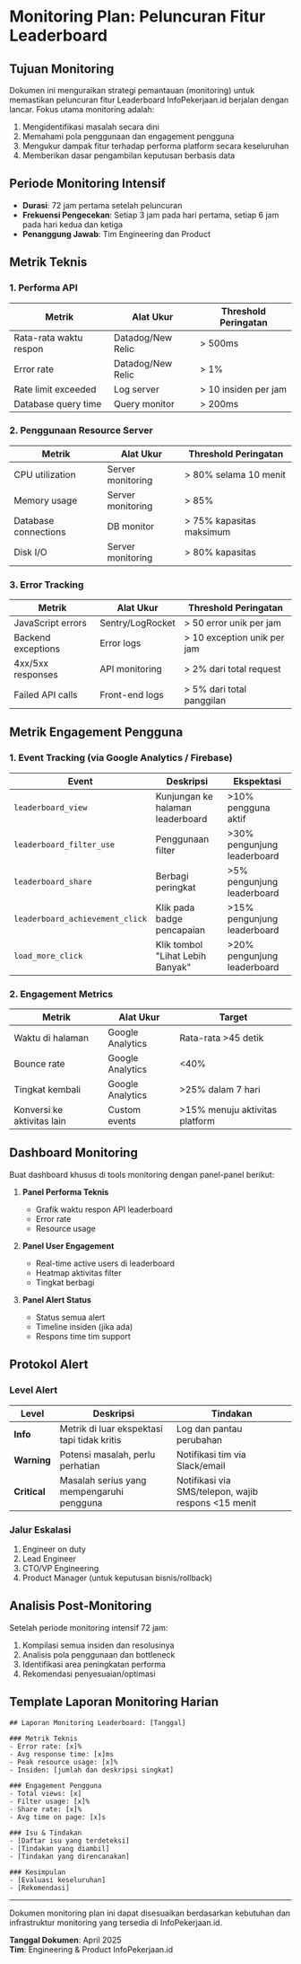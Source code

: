 # Monitoring Plan: Peluncuran Fitur Leaderboard

## Tujuan Monitoring

Dokumen ini menguraikan strategi pemantauan (monitoring) untuk memastikan peluncuran fitur Leaderboard InfoPekerjaan.id berjalan dengan lancar. Fokus utama monitoring adalah:

1. Mengidentifikasi masalah secara dini
2. Memahami pola penggunaan dan engagement pengguna
3. Mengukur dampak fitur terhadap performa platform secara keseluruhan
4. Memberikan dasar pengambilan keputusan berbasis data

## Periode Monitoring Intensif

- **Durasi**: 72 jam pertama setelah peluncuran
- **Frekuensi Pengecekan**: Setiap 3 jam pada hari pertama, setiap 6 jam pada hari kedua dan ketiga
- **Penanggung Jawab**: Tim Engineering dan Product

## Metrik Teknis

### 1. Performa API

| Metrik | Alat Ukur | Threshold Peringatan |
|--------|-----------|----------------------|
| Rata-rata waktu respon | Datadog/New Relic | > 500ms |
| Error rate | Datadog/New Relic | > 1% |
| Rate limit exceeded | Log server | > 10 insiden per jam |
| Database query time | Query monitor | > 200ms |

### 2. Penggunaan Resource Server

| Metrik | Alat Ukur | Threshold Peringatan |
|--------|-----------|----------------------|
| CPU utilization | Server monitoring | > 80% selama 10 menit |
| Memory usage | Server monitoring | > 85% |
| Database connections | DB monitor | > 75% kapasitas maksimum |
| Disk I/O | Server monitoring | > 80% kapasitas |

### 3. Error Tracking

| Metrik | Alat Ukur | Threshold Peringatan |
|--------|-----------|----------------------|
| JavaScript errors | Sentry/LogRocket | > 50 error unik per jam |
| Backend exceptions | Error logs | > 10 exception unik per jam |
| 4xx/5xx responses | API monitoring | > 2% dari total request |
| Failed API calls | Front-end logs | > 5% dari total panggilan |

## Metrik Engagement Pengguna

### 1. Event Tracking (via Google Analytics / Firebase)

| Event | Deskripsi | Ekspektasi |
|-------|-----------|------------|
| `leaderboard_view` | Kunjungan ke halaman leaderboard | >10% pengguna aktif |
| `leaderboard_filter_use` | Penggunaan filter | >30% pengunjung leaderboard |
| `leaderboard_share` | Berbagi peringkat | >5% pengunjung leaderboard |
| `leaderboard_achievement_click` | Klik pada badge pencapaian | >15% pengunjung leaderboard |
| `load_more_click` | Klik tombol "Lihat Lebih Banyak" | >20% pengunjung leaderboard |

### 2. Engagement Metrics

| Metrik | Alat Ukur | Target |
|--------|-----------|--------|
| Waktu di halaman | Google Analytics | Rata-rata >45 detik |
| Bounce rate | Google Analytics | <40% |
| Tingkat kembali | Google Analytics | >25% dalam 7 hari |
| Konversi ke aktivitas lain | Custom events | >15% menuju aktivitas platform |

## Dashboard Monitoring

Buat dashboard khusus di tools monitoring dengan panel-panel berikut:

1. **Panel Performa Teknis**
   - Grafik waktu respon API leaderboard
   - Error rate
   - Resource usage

2. **Panel User Engagement**
   - Real-time active users di leaderboard
   - Heatmap aktivitas filter
   - Tingkat berbagi

3. **Panel Alert Status**
   - Status semua alert
   - Timeline insiden (jika ada)
   - Respons time tim support

## Protokol Alert

### Level Alert

| Level | Deskripsi | Tindakan |
|-------|-----------|----------|
| **Info** | Metrik di luar ekspektasi tapi tidak kritis | Log dan pantau perubahan |
| **Warning** | Potensi masalah, perlu perhatian | Notifikasi tim via Slack/email |
| **Critical** | Masalah serius yang mempengaruhi pengguna | Notifikasi via SMS/telepon, wajib respons <15 menit |

### Jalur Eskalasi

1. Engineer on duty
2. Lead Engineer
3. CTO/VP Engineering
4. Product Manager (untuk keputusan bisnis/rollback)

## Analisis Post-Monitoring

Setelah periode monitoring intensif 72 jam:

1. Kompilasi semua insiden dan resolusinya
2. Analisis pola penggunaan dan bottleneck
3. Identifikasi area peningkatan performa
4. Rekomendasi penyesuaian/optimasi

## Template Laporan Monitoring Harian

```
## Laporan Monitoring Leaderboard: [Tanggal]

### Metrik Teknis
- Error rate: [x]%
- Avg response time: [x]ms
- Peak resource usage: [x]%
- Insiden: [jumlah dan deskripsi singkat]

### Engagement Pengguna
- Total views: [x]
- Filter usage: [x]%
- Share rate: [x]%
- Avg time on page: [x]s

### Isu & Tindakan
- [Daftar isu yang terdeteksi]
- [Tindakan yang diambil]
- [Tindakan yang direncanakan]

### Kesimpulan
- [Evaluasi keseluruhan]
- [Rekomendasi]
```

---

Dokumen monitoring plan ini dapat disesuaikan berdasarkan kebutuhan dan infrastruktur monitoring yang tersedia di InfoPekerjaan.id.

**Tanggal Dokumen**: April 2025  
**Tim**: Engineering & Product InfoPekerjaan.id